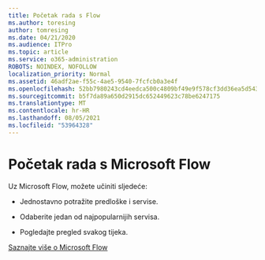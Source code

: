 ```yaml
---
title: Početak rada s Flow
ms.author: toresing
author: tomresing
ms.date: 04/21/2020
ms.audience: ITPro
ms.topic: article
ms.service: o365-administration
ROBOTS: NOINDEX, NOFOLLOW
localization_priority: Normal
ms.assetid: 46adf2ae-f55c-4ae5-9540-7fcfcb0a3e4f
ms.openlocfilehash: 52bb7980243cd4eedca500c4809bf49e9f578cf3dd36ea5d543f0780c4606ff2
ms.sourcegitcommit: b5f7da89a650d2915dc652449623c78be6247175
ms.translationtype: MT
ms.contentlocale: hr-HR
ms.lasthandoff: 08/05/2021
ms.locfileid: "53964328"
---
```

# <a name="get-started-with-microsoft-flow"></a>Početak rada s Microsoft Flow

Uz Microsoft Flow, možete učiniti sljedeće:
  
- Jednostavno potražite predloške i servise.
    
- Odaberite jedan od najpopularnijih servisa.
    
- Pogledajte pregled svakog tijeka.
    
[Saznajte više o Microsoft Flow](https://go.microsoft.com/fwlink/?linkid=874446)
  

